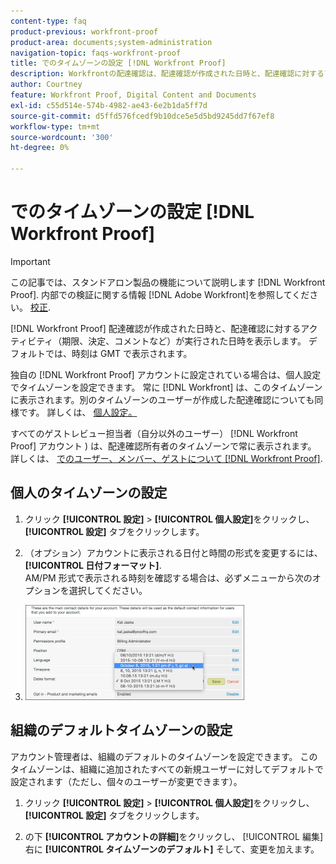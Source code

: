 ```yaml
---
content-type: faq
product-previous: workfront-proof
product-area: documents;system-administration
navigation-topic: faqs-workfront-proof
title: でのタイムゾーンの設定 [!DNL Workfront Proof]
description: Workfrontの配達確認は、配達確認が作成された日時と、配達確認に対するアクティビティ（期限、決定、コメントなど）が実行された日時を表示します。 デフォルトでは、時刻は GMT で表示されます。
author: Courtney
feature: Workfront Proof, Digital Content and Documents
exl-id: c55d514e-574b-4982-ae43-6e2b1da5ff7d
source-git-commit: d5ffd576fcedf9b10dce5e5d5bd9245dd7f67ef8
workflow-type: tm+mt
source-wordcount: '300'
ht-degree: 0%

---
```


# でのタイムゾーンの設定 [!DNL Workfront Proof]

>[!IMPORTANT]
>
>この記事では、スタンドアロン製品の機能について説明します [!DNL Workfront Proof]. 内部での検証に関する情報 [!DNL Adobe Workfront]を参照してください。 [校正](../../../review-and-approve-work/proofing/proofing.md).

[!DNL Workfront Proof] 配達確認が作成された日時と、配達確認に対するアクティビティ（期限、決定、コメントなど）が実行された日時を表示します。 デフォルトでは、時刻は GMT で表示されます。

独自の [!DNL Workfront Proof] アカウントに設定されている場合は、個人設定でタイムゾーンを設定できます。 常に [!DNL Workfront] は、このタイムゾーンに表示されます。別のタイムゾーンのユーザーが作成した配達確認についても同様です。 詳しくは、 [個人設定。](https://support.workfront.com/hc/en-us/sections/115000921168-Personal-settings)

すべてのゲストレビュー担当者（自分以外のユーザー） [!DNL Workfront Proof] アカウント ) は、配達確認所有者のタイムゾーンで常に表示されます。 詳しくは、 [でのユーザー、メンバー、ゲストについて [!DNL Workfront Proof]](../../../workfront-proof/wp-mnguserscontacts/contacts/use-members-guests.md).

## 個人のタイムゾーンの設定

1. クリック **[!UICONTROL 設定]** > **[!UICONTROL 個人設定]**&#x200B;をクリックし、 **[!UICONTROL 設定]** タブをクリックします。

1. （オプション）アカウントに表示される日付と時間の形式を変更するには、 **[!UICONTROL 日付フォーマット]**.\
   AM/PM 形式で表示される時刻を確認する場合は、必ずメニューから次のオプションを選択してください。

1. ![Dates_format.png](assets/dates-format-350x152.png)

## 組織のデフォルトタイムゾーンの設定

アカウント管理者は、組織のデフォルトのタイムゾーンを設定できます。 このタイムゾーンは、組織に追加されたすべての新規ユーザーに対してデフォルトで設定されます（ただし、個々のユーザーが変更できます）。

1. クリック **[!UICONTROL 設定]** > **[!UICONTROL 個人設定]**&#x200B;をクリックし、 **[!UICONTROL 設定]** タブをクリックします。

1. の下 **[!UICONTROL アカウントの詳細]**&#x200B;をクリックし、 [!UICONTROL 編集] 右に **[!UICONTROL タイムゾーンのデフォルト]** そして、変更を加えます。
